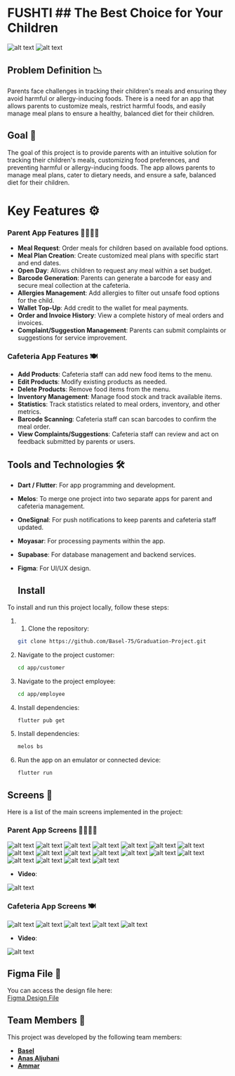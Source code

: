 # FUSHTI ## The Best Choice for Your Children
![alt text](apps/customer_app/assets/readme/allScreen_img.png)
![alt text](apps/customer_app/assets/readme/Main_img.png)

## Problem Definition 📉
Parents face challenges in tracking their children's meals and ensuring they avoid harmful or allergy-inducing foods. There is a need for an app that allows parents to customize meals, restrict harmful foods, and easily manage meal plans to ensure a healthy, balanced diet for their children.

## Goal 🎯
The goal of this project is to provide parents with an intuitive solution for tracking their children's meals, customizing food preferences, and preventing harmful or allergy-inducing foods. The app allows parents to manage meal plans, cater to dietary needs, and ensure a safe, balanced diet for their children.

# Key Features ⚙️

### Parent App Features 👨‍👩‍👧‍👦 
- **Meal Request**: Order meals for children based on available food options.
- **Meal Plan Creation**: Create customized meal plans with specific start and end dates.
- **Open Day**: Allows children to request any meal within a set budget.
- **Barcode Generation**: Parents can generate a barcode for easy and secure meal collection at the cafeteria.
- **Allergies Management**: Add allergies to filter out unsafe food options for the child.
- **Wallet Top-Up**: Add credit to the wallet for meal payments.
- **Order and Invoice History**: View a complete history of meal orders and invoices.
- **Complaint/Suggestion Management**: Parents can submit complaints or suggestions for service improvement.

### Cafeteria App Features 🍽️
- **Add Products**: Cafeteria staff can add new food items to the menu.
- **Edit Products**: Modify existing products as needed.
- **Delete Products**: Remove food items from the menu.
- **Inventory Management**: Manage food stock and track available items.
- **Statistics**: Track statistics related to meal orders, inventory, and other metrics.
- **Barcode Scanning**: Cafeteria staff can scan barcodes to confirm the meal order.
- **View Complaints/Suggestions**: Cafeteria staff can review and act on feedback submitted by parents or users.

## Tools and Technologies 🛠️
- **Dart / Flutter**: For app programming and development.
- **Melos**: To merge one project into two separate apps for parent and cafeteria management.
- **OneSignal**: For push notifications to keep parents and cafeteria staff updated.
- **Moyasar**: For processing payments within the app.
- **Supabase**: For database management and backend services.
- **Figma**: For UI/UX design.

  ## Install
To install and run this project locally, follow these steps:

1. 1. Clone the repository: 
   ```bash
   git clone https://github.com/Basel-75/Graduation-Project.git
2. Navigate to the project customer: 
   ```bash
   cd app/customer

3. Navigate to the project employee: 
   ```bash
   cd app/employee

4. Install dependencies: 
   ```bash
   flutter pub get

5. Install dependencies: 
   ```bash
   melos bs

6. Run the app on an emulator or connected device: 
   ```bash
   flutter run
   
## Screens 📱
Here is a list of the main screens implemented in the project:

### Parent App Screens 👨‍👩‍👧‍👦 

![alt text](apps/customer_app/assets/readme/userHome.png)
![alt text](apps/customer_app/assets/readme/viewProduct.png)
![alt text](apps/customer_app/assets/readme/planScreen_img.png)
![alt text](apps/customer_app/assets/readme/followerScreen_img.png)
![alt text](apps/customer_app/assets/readme/barCodeFollowe_img.png)
![alt text](apps/customer_app/assets/readme/profileFollower_img.png)
![alt text](apps/customer_app/assets/readme/followerOrder_img.png)
![alt text](apps/customer_app/assets/readme/addFunds_img.png)
![alt text](apps/customer_app/assets/readme/activeOpenDays_img.png)
![alt text](apps/customer_app/assets/readme/followerBanFoods_img.png)
![alt text](apps/customer_app/assets/readme/profileUser_img.png)
![alt text](apps/customer_app/assets/readme/payment_img.png)
![alt text](apps/customer_app/assets/readme/feedBack_img.png)
![alt text](apps/customer_app/assets/readme/logoutDailog_img.png)
![alt text](apps/customer_app/assets/readme/updateProfile_img.png)
![alt text](apps/customer_app/assets/readme/cart_img.png)
![alt text](apps/customer_app/assets/readme/checkPayment_img.png)
![alt text](apps/customer_app/assets/readme/aboutUs_img.png)

- **Video**:

![alt text](apps/customer_app/assets/readme/parentVideoApp.gif)

### Cafeteria App Screens 🍽️ 

![alt text](apps/employee_app/assets/readme/employeeHome_img.png)
![alt text](apps/employee_app/assets/readme/updateProduct_img.png)
![alt text](apps/employee_app/assets/readme/addProduct_img.png)
![alt text](apps/employee_app/assets/readme/staticits_img.png)
![alt text](apps/employee_app/assets/readme/storage_img.png)

- **Video**:

![alt text](apps/employee_app/assets/readme/employeeVideo_App.gif)

## Figma File 🎨
You can access the design file here:  
[Figma Design File](https://www.figma.com/design/q8xYGXrPJw1TEFjKJ359Ix/Untitled?node-id=0-1&t=aSr6TUsRh0F9NQuL-1)

## Team Members 👥
This project was developed by the following team members:
- **[Basel](https://github.com/Basel-75)**
- **[Anas Aljuhani](https://github.com/Anas-Aljuhani)**
- **[Ammar](https://github.com/Ammarx9)**


